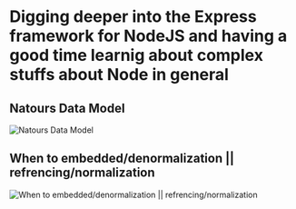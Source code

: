 # Digging deeper into the Express framework for NodeJS and having a good time learnig about complex stuffs about Node in general

## Natours Data Model

![Natours Data Model](https://res.cloudinary.com/sqiish/image/upload/v1639056418/Natours_Data_Model_epy33m.png)

## When to embedded/denormalization || refrencing/normalization

![When to embedded/denormalization || refrencing/normalization](https://res.cloudinary.com/sqiish/image/upload/v1639054309/MongoDB_When_to_use_jqlg50.png)
